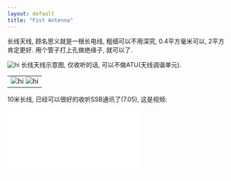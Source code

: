 ```yaml
---
layout: default
title: "Fist Antenna"
---
```


长线天线, 顾名思义就是一根长电线, 粗细可以不用深究, 0.4平方毫米可以, 2平方肯定更好. 用个管子打上孔做绝缘子, 就可以了.

<table border="0">
    <tr>
        <img src="{{ site.baseurl }}/images/long-wire-attenna.jpg" alt="hi" class="right"/>
        长线天线示意图, 仅收听的话, 可以不做ATU(天线调谐单元).
    </tr>
    <tr>
        <td>
            <img src="{{ site.baseurl }}/images/longwire-tree.jpg" alt="hi" class="right"/>
            <img src="{{ site.baseurl }}/images/longwire-window.jpg" alt="hi" class="right"/>
        </td>
    </tr>
</table>

10米长线, 已经可以很好的收听SSB通讯了(7.05), 这是视频:

<iframe src="//player.bilibili.com/player.html?aid=242679276&bvid=BV1oe411x7Be&cid=176548626&page=1" scrolling="no" border="0" frameborder="no" framespacing="0" allowfullscreen="true" align="center"> </iframe>

